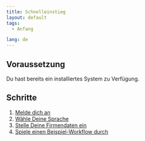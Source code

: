 ```yaml
---
title: Schnelleinstieg
layout: default
tags:
  - Anfang

lang: de
---
```


## Voraussetzung

Du hast bereits ein installiertes System zu Verfügung.

## Schritte

1. [Melde dich an](Anmeldung)
1. [Wähle Deine Sprache](SwitchLanguage)
1. [Stelle Deine Firmendaten ein](Ersteinrichtung)
1. [Spiele einen Beispiel-Workflow durch](Workflow_Auftrag_Bis_Rechnung)
